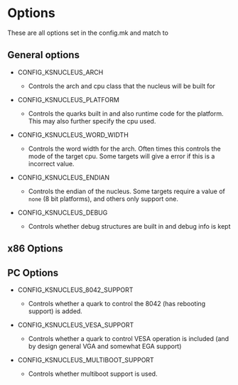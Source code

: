 # Options

These are all options set in the config.mk and match to

## General options

- CONFIG_KSNUCLEUS_ARCH
  - Controls the arch and cpu class that the nucleus will be built for

- CONFIG_KSNUCLEUS_PLATFORM
  - Controls the quarks built in and also runtime code for the platform. This may also further specify the cpu used.

- CONFIG_KSNUCLEUS_WORD_WIDTH
  - Controls the word width for the arch. Often times this controls the mode of the target cpu. Some targets will give a error if this is a incorrect value.

- CONFIG_KSNUCLEUS_ENDIAN
  - Controls the endian of the nucleus. Some targets require a value of `none` (8 bit platforms), and others only support one.

- CONFIG_KSNUCLEUS_DEBUG
  - Controls whether debug structures are built in and debug info is kept

## x86 Options

## PC Options

- CONFIG_KSNUCLEUS_8042_SUPPORT
  - Controls whether a quark to control the 8042 (has rebooting support) is added.

- CONFIG_KSNUCLEUS_VESA_SUPPORT
  - Controls whether a quark to control VESA operation is included (and by design general VGA and somewhat EGA support)

- CONFIG_KSNUCLEUS_MULTIBOOT_SUPPORT
  - Controls whether multiboot support is used.
